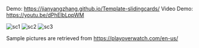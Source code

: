 Demo: https://jianyangzhang.github.io/Template-slidingcards/
Video Demo: https://youtu.be/dPhElbLppWM   

![sc1](https://cloud.githubusercontent.com/assets/22739177/21437896/4957f0e6-c83b-11e6-8f75-e553f63fafb0.PNG)
![sc2](https://cloud.githubusercontent.com/assets/22739177/21437895/495757e4-c83b-11e6-862f-6acdedf0e8a3.PNG)
![sc3](https://cloud.githubusercontent.com/assets/22739177/21437897/495b53d0-c83b-11e6-8e09-02162f7e86b6.PNG)

Sample pictures are retrieved from https://playoverwatch.com/en-us/
